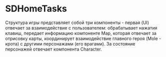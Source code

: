 # SDHomeTasks
Структура игры представляет собой три компоненты - 
первая (UI) отвечает за взаимодействие с пользователем: обрабатывает нажатия клавиш, передает информацию компоненте Map, которая
отвечает за отрисовку карты, координирует взаимодействие главного героя (Mole - крота) с другими персонажами (его врагами).
За состояние персонажей отвечает компонента Character.
